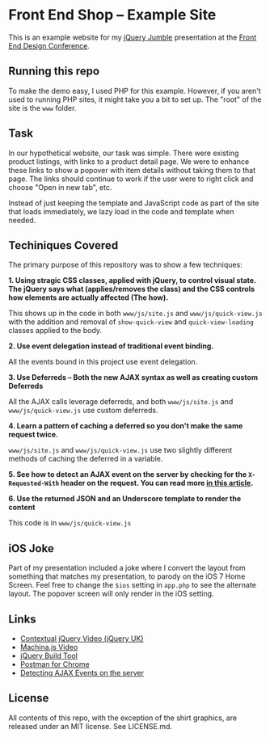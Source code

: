 # Front End Shop – Example Site

This is an example website for my [jQuery Jumble](http://speakerdeck.com/dougneiner/jquery-jumble) presentation at the [Front End Design Conference](http://frontenddesignconference.com).

## Running this repo

To make the demo easy, I used PHP for this example. However, if you aren't used to running PHP sites, it might take you a bit to set up. The "root" of the site is the `www` folder.

## Task

In our hypothetical website, our task was simple. There were existing product listings, with links to a product detail page. We were to enhance these links to show a popover with item details without taking them to that page. The links should continue to work if the user were to right click and choose "Open in new tab", etc.

Instead of just keeping the template and JavaScript code as part of the site that loads immediately, we lazy load in the code and template when needed. 

## Techiniques Covered

The primary purpose of this repository was to show a few techniques:

**1. Using stragic CSS classes, applied with jQuery, to control visual state. The jQuery says what (applies/removes the class) and the CSS controls how elements are actually affected (The how).**

This shows up in the code in both `www/js/site.js` and `www/js/quick-view.js` with the addition and removal of `show-quick-view` and `quick-view-loading` classes applied to the body.

**2. Use event delegation instead of traditional event binding.**

All the events bound in this project use event delegation.

**3. Use Deferreds – Both the new AJAX syntax as well as creating custom Deferreds**

All the AJAX calls leverage deferreds, and both `www/js/site.js` and `www/js/quick-view.js` use custom deferreds.

**4. Learn a pattern of caching a deferred so you don't make the same request twice.**

`www/js/site.js` and `www/js/quick-view.js` use two slightly different methods of caching the deferred in a variable.

**5. See how to detect an AJAX event on the server by checking for the `X-Requested-With` header on the request. You can read more [in this article](http://www.learningjquery.com/2010/03/detecting-ajax-events-on-the-server).**

**6. Use the returned JSON and an Underscore template to render the content**

This code is in `www/js/quick-view.js`

## iOS Joke

Part of my presentation included a joke where I convert the layout from something that matches my presentation, to parody on the iOS 7 Home Screen. Feel free to change the `$ios` setting in `app.php` to see the alternate layout. The popover screen will only render in the iOS setting.

## Links

* [Contextual jQuery Video (jQuery UK)](http://vimeo.com/40873228)
* [Machina.js Video](http://vimeo.com/67473899)
* [jQuery Build Tool](http://projects.jga.me/jquery-builder)
* [Postman for Chrome](http://www.getpostman.com/)
* [Detecting AJAX Events on the server](http://www.learningjquery.com/2010/03/detecting-ajax-events-on-the-server)

## License

All contents of this repo, with the exception of the shirt graphics, are released under an MIT license. See LICENSE.md.